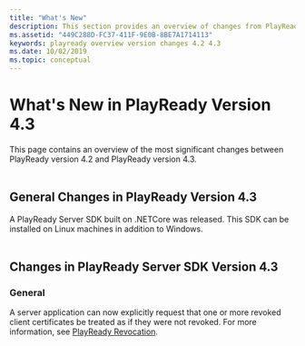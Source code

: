 ```yaml
---
title: "What's New"
description: This section provides an overview of changes from PlayReady version 4.2 to PlayReady version 4.3.
ms.assetid: "449C288D-FC37-411F-9E0B-8BE7A1714113"
keywords: playready overview version changes 4.2 4.3
ms.date: 10/02/2019
ms.topic: conceptual
---
```


# What's New in PlayReady Version 4.3

This page contains an overview of the most significant changes between PlayReady version 4.2 and PlayReady version 4.3.
<br/><br/>

## General Changes in PlayReady Version 4.3

A PlayReady Server SDK built on .NETCore was released.  This SDK can be installed on Linux machines in addition to Windows.
<br/><br/>

## Changes in PlayReady Server SDK Version 4.3

### General

A server application can now explicitly request that one or more revoked client certificates be treated as if they were not revoked.  For more information, see [PlayReady Revocation](../revocation.md).
<br/><br/>

